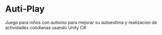 # Auti-Play
Juego para niños con autismo para mejorar su autoestima y realizacion de actividades cotidianas usando Unity C#
